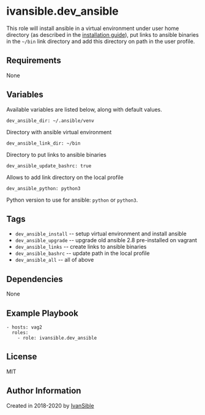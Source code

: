 # ivansible.dev_ansible

This role will install ansible in a virtual environment under user
home directory (as described in the
[installation guide](https://docs.ansible.com/ansible/latest/installation_guide/intro_installation.html#latest-releases-via-pip)),
put links to ansible binaries in the `~/bin` link directory
and add this directory on path in the user profile.


## Requirements

None


## Variables

Available variables are listed below, along with default values.

    dev_ansible_dir: ~/.ansible/venv

Directory with ansible virtual environment

    dev_ansible_link_dir: ~/bin

Directory to put links to ansible binaries

    dev_ansible_update_bashrc: true

Allows to add link directory on the local profile

    dev_ansible_python: python3

Python version to use for ansible: `python` or `python3`.


## Tags

- `dev_ansible_install` -- setup virtual environment and install ansible
- `dev_ansible_upgrade` -- upgrade old ansible 2.8 pre-installed on vagrant
- `dev_ansible_links` -- create links to ansible binaries
- `dev_ansible_bashrc` -- update path in the local profile
- `dev_ansible_all` -- all of above


## Dependencies

None


## Example Playbook

    - hosts: vag2
      roles:
        - role: ivansible.dev_ansible


## License

MIT


## Author Information

Created in 2018-2020 by [IvanSible](https://github.com/ivansible)
